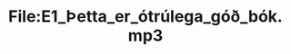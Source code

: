 ---
title: File:E1_Þetta_er_ótrúlega_góð_bók.mp3
recording of: Þetta er ótrúlega góð bók.
reading speed: slow
speaker: E
license: CC0
---